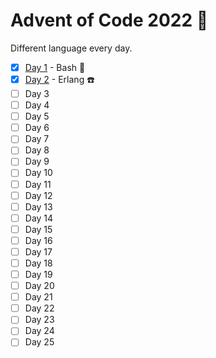 # Advent of Code 2022 🎅

Different language every day.

- [x] [Day 1](./day1) - Bash 🐚
- [x] [Day 2](./day2) - Erlang ☎️
- [ ] Day 3
- [ ] Day 4
- [ ] Day 5
- [ ] Day 6
- [ ] Day 7
- [ ] Day 8
- [ ] Day 9
- [ ] Day 10
- [ ] Day 11
- [ ] Day 12
- [ ] Day 13
- [ ] Day 14
- [ ] Day 15
- [ ] Day 16
- [ ] Day 17
- [ ] Day 18
- [ ] Day 19
- [ ] Day 20
- [ ] Day 21
- [ ] Day 22
- [ ] Day 23
- [ ] Day 24
- [ ] Day 25

<!--
Languages to choose from...

Python
Julia
R
OCaml
ReScript
PureScript
Haskell
Elm
Nix
Go
Rust
Elixir
Lua
TypeScript (deno)
Dart
Idris
Racket
F#
-->